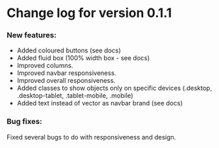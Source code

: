 # Change log for version 0.1.1
### New features:
* Added coloured buttons (see docs)
* Added fluid box (100% width box - see docs)
* Improved columns.
* Improved navbar responsiveness.
* Improved overall responsiveness.
* Added classes to show objects only on specific devices (.desktop, .desktop-tablet, .tablet-mobile, .mobile)
* Added text instead of vector as navbar brand (see docs)

### Bug fixes:
Fixed several bugs to do with responsiveness and design.
